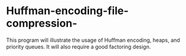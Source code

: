 # Huffman-encoding-file-compression-
This program will illustrate the usage of Huﬀman encoding, heaps, and priority queues. It will also require a good factoring design.
